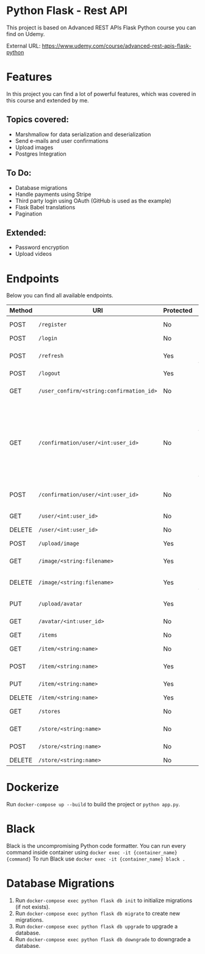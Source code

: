# Python Flask - Rest API
This project is based on Advanced REST APIs Flask Python course you can find on Udemy.

External URL: https://www.udemy.com/course/advanced-rest-apis-flask-python

# Features
In this project you can find a lot of powerful features, which was covered in this course and extended by me.

## Topics covered:

* Marshmallow for data serialization and deserialization
* Send e-mails and user confirmations
* Upload images
* Postgres Integration

## To Do:
* Database migrations
* Handle payments using Stripe
* Third party login using OAuth (GitHub is used as the example)
* Flask Babel translations
* Pagination

## Extended:

* Password encryption
* Upload videos

# Endpoints

Below you can find all available endpoints.

| Method | URI | Protected | Description |
|--------|-----|-----------|-------------|
| POST   | `/register` | No | Register new User |
| POST   | `/login` | No | Login User |
| POST   | `/refresh` | Yes | Refresh access token |
| POST   | `/logout` | Yes | Logout User |
| GET    | `/user_confirm/<string:confirmation_id>` | No | Confirm User registration |
| GET    | `/confirmation/user/<int:user_id>` | No | This endpoint is used for testing and viewing Confirmation models and should not be exposed to public |
| POST   | `/confirmation/user/<int:user_id>` | No | Resend confirmation email |
| GET    | `/user/<int:user_id>` | No | Get User data |
| DELETE | `/user/<int:user_id>` | No | Delete User |
| POST   | `/upload/image` | Yes | Upload User image |
| GET    | `/image/<string:filename>` | Yes | Get image by filename |
| DELETE | `/image/<string:filename>` | Yes | Delete image by filename |
| PUT    | `/upload/avatar` | Yes | Upload User avatar image |
| GET    | `/avatar/<int:user_id>` | No | Get User avatar |
| GET    | `/items` | No | Get items list |
| GET    | `/item/<string:name>` | No | Get item data |
| POST   | `/item/<string:name>` | Yes | Store new item |
| PUT    | `/item/<string:name>` | Yes | Update item data |
| DELETE | `/item/<string:name>` | Yes | Delete item |
| GET    | `/stores` | No | Get stores list |
| GET    | `/store/<string:name>` | No | Get store data |
| POST   | `/store/<string:name>` | No | Store new store |
| DELETE | `/store/<string:name>` | No | Delete store |


# Dockerize

Run `docker-compose up --build` to build the project or `python app.py`.

# Black
Black is the uncompromising Python code formatter. You can run every command inside container using `docker exec -it {container_name} {command}`
To run Black use `docker exec -it {container_name} black .`

# Database Migrations

1. Run `docker-compose exec python flask db init` to initialize migrations (if not exists).
2. Run `docker-compose exec python flask db migrate` to create new migrations.
3. Run `docker-compose exec python flask db upgrade` to upgrade a database.
4. Run `docker-compose exec python flask db downgrade` to downgrade a database.
